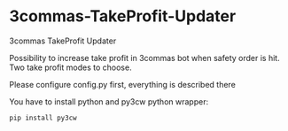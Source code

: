 # 3commas-TakeProfit-Updater<br>
3commas TakeProfit Updater<br>

Possibility to increase take profit in 3commas bot when safety order is hit.
Two take profit modes to choose.

Please configure config.py first, everything is described there

You have to install python and py3cw python wrapper:<br>

<code>pip install py3cw</code><br>


